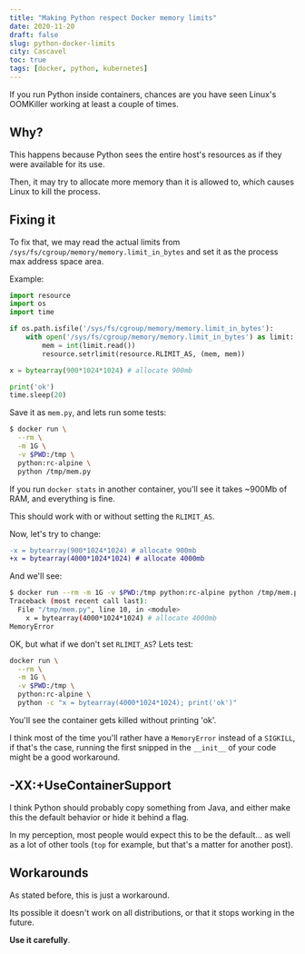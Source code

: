 ```yaml
---
title: "Making Python respect Docker memory limits"
date: 2020-11-20
draft: false
slug: python-docker-limits
city: Cascavel
toc: true
tags: [docker, python, kubernetes]
---
```


If you run Python inside containers, chances are you have seen Linux's OOMKiller working at least a couple of times.

## Why?

This happens because Python sees the entire host's resources as if they were available for its use.

Then, it may try to allocate more memory than it is allowed to, which causes Linux to kill the process.

## Fixing it

To fix that, we may read the actual limits from `/sys/fs/cgroup/memory/memory.limit_in_bytes` and set it as the process max address space area.

Example:

```python
import resource
import os
import time

if os.path.isfile('/sys/fs/cgroup/memory/memory.limit_in_bytes'):
    with open('/sys/fs/cgroup/memory/memory.limit_in_bytes') as limit:
        mem = int(limit.read())
        resource.setrlimit(resource.RLIMIT_AS, (mem, mem))

x = bytearray(900*1024*1024) # allocate 900mb 

print('ok')
time.sleep(20)
```

Save it as `mem.py`, and lets run some tests:

```sh
$ docker run \
  --rm \
  -m 1G \
  -v $PWD:/tmp \
  python:rc-alpine \
  python /tmp/mem.py
```

If you run `docker stats` in another container, you'll see it takes ~900Mb of RAM, and everything is fine.

This should work with or without setting the `RLIMIT_AS`.

Now, let's try to change:

```diff
-x = bytearray(900*1024*1024) # allocate 900mb 
+x = bytearray(4000*1024*1024) # allocate 4000mb
```

And we'll see:

```sh
$ docker run --rm -m 1G -v $PWD:/tmp python:rc-alpine python /tmp/mem.py
Traceback (most recent call last):
  File "/tmp/mem.py", line 10, in <module>
    x = bytearray(4000*1024*1024) # allocate 4000mb
MemoryError
```

OK, but what if we don't set `RLIMIT_AS`? Lets test:

```sh
docker run \
  --rm \
  -m 1G \
  -v $PWD:/tmp \
  python:rc-alpine \
  python -c "x = bytearray(4000*1024*1024); print('ok')"
```

You'll see the container gets killed without printing 'ok'.

I think most of the time you'll rather have a `MemoryError` instead of a `SIGKILL`, if that's the case, running the first snipped in the `__init__` of your code might be a good workaround.

## -XX:+UseContainerSupport

I think Python should probably copy something from Java, and either make this the default behavior or hide it behind a flag. 

In my perception, most people would expect this to be the default... as well as a lot of other tools (`top` for example, but that's a matter for another post).

## Workarounds

As stated before, this is just a workaround.

Its possible it doesn't work on all distributions, or that it stops working in the future.

**Use it carefully**.
